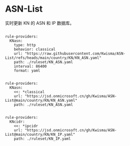 
# ASN-List

实时更新 KN 的 ASN 和 IP 数据库。

<pre><code class="language-javascript">
rule-providers:
  KNasn:
    type: http
    behavior: classical
    url: "https://raw.githubusercontent.com/Kwisma/ASN-List/refs/heads/main/country/KN/KN_ASN.yaml"
    path: ./ruleset/KN_ASN.yaml
    interval: 86400
    format: yaml
</code></pre>

<pre><code class="language-javascript">
rule-providers:
  KNasn:
    <<: *classical
    url: "https://jsd.onmicrosoft.cn/gh/Kwisma/ASN-List@main/country/KN/KN_ASN.yaml"
    path: ./ruleset/KN_ASN.yaml
</code></pre>

<pre><code class="language-javascript">
rule-providers:
  KNcidr:
    <<: *ipcidr
    url: "https://jsd.onmicrosoft.cn/gh/Kwisma/ASN-List@main/country/KN/KN_IP.yaml"
    path: ./ruleset/KN_IP.yaml
</code></pre>
